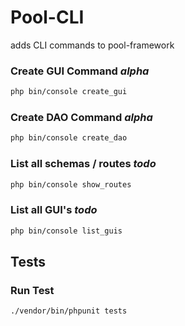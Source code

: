 # Pool-CLI

adds CLI commands to pool-framework

### Create GUI Command *alpha*

```bash
php bin/console create_gui
```

### Create DAO Command *alpha*

```bash
php bin/console create_dao
```

### List all schemas / routes *todo*

```bash
php bin/console show_routes
```

### List all GUI's *todo*

```bash
php bin/console list_guis
```

## Tests

### Run Test

```bash
./vendor/bin/phpunit tests
```